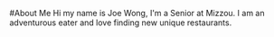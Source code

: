 #About Me
Hi my name is Joe Wong, I'm a Senior at Mizzou. I am an adventurous eater and love finding new unique restaurants.
